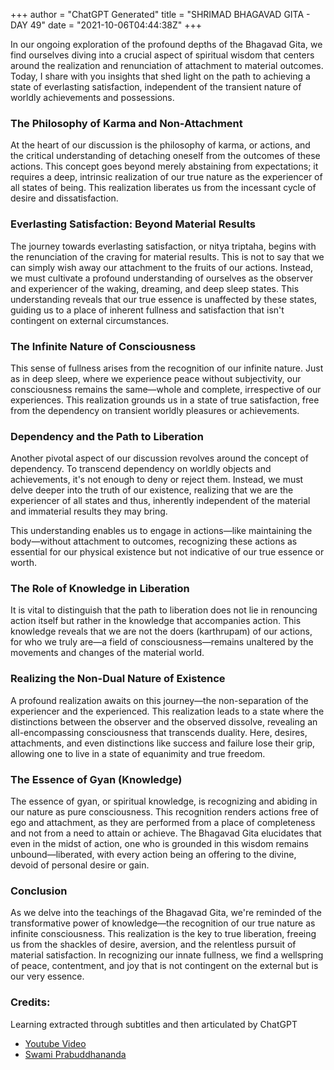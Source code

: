 +++
author = "ChatGPT Generated"
title = "SHRIMAD BHAGAVAD GITA - DAY 49"
date = "2021-10-06T04:44:38Z"
+++

In our ongoing exploration of the profound depths of the Bhagavad Gita, we find ourselves diving into a crucial aspect of spiritual wisdom that centers around the realization and renunciation of attachment to material outcomes. Today, I share with you insights that shed light on the path to achieving a state of everlasting satisfaction, independent of the transient nature of worldly achievements and possessions.

### The Philosophy of Karma and Non-Attachment

At the heart of our discussion is the philosophy of karma, or actions, and the critical understanding of detaching oneself from the outcomes of these actions. This concept goes beyond merely abstaining from expectations; it requires a deep, intrinsic realization of our true nature as the experiencer of all states of being. This realization liberates us from the incessant cycle of desire and dissatisfaction.

### Everlasting Satisfaction: Beyond Material Results

The journey towards everlasting satisfaction, or nitya triptaha, begins with the renunciation of the craving for material results. This is not to say that we can simply wish away our attachment to the fruits of our actions. Instead, we must cultivate a profound understanding of ourselves as the observer and experiencer of the waking, dreaming, and deep sleep states. This understanding reveals that our true essence is unaffected by these states, guiding us to a place of inherent fullness and satisfaction that isn't contingent on external circumstances.

### The Infinite Nature of Consciousness

This sense of fullness arises from the recognition of our infinite nature. Just as in deep sleep, where we experience peace without subjectivity, our consciousness remains the same—whole and complete, irrespective of our experiences. This realization grounds us in a state of true satisfaction, free from the dependency on transient worldly pleasures or achievements.

### Dependency and the Path to Liberation

Another pivotal aspect of our discussion revolves around the concept of dependency. To transcend dependency on worldly objects and achievements, it's not enough to deny or reject them. Instead, we must delve deeper into the truth of our existence, realizing that we are the experiencer of all states and thus, inherently independent of the material and immaterial results they may bring. 

This understanding enables us to engage in actions—like maintaining the body—without attachment to outcomes, recognizing these actions as essential for our physical existence but not indicative of our true essence or worth.

### The Role of Knowledge in Liberation

It is vital to distinguish that the path to liberation does not lie in renouncing action itself but rather in the knowledge that accompanies action. This knowledge reveals that we are not the doers (karthrupam) of our actions, for who we truly are—a field of consciousness—remains unaltered by the movements and changes of the material world. 

### Realizing the Non-Dual Nature of Existence

A profound realization awaits on this journey—the non-separation of the experiencer and the experienced. This realization leads to a state where the distinctions between the observer and the observed dissolve, revealing an all-encompassing consciousness that transcends duality. Here, desires, attachments, and even distinctions like success and failure lose their grip, allowing one to live in a state of equanimity and true freedom.

### The Essence of Gyan (Knowledge)

The essence of gyan, or spiritual knowledge, is recognizing and abiding in our nature as pure consciousness. This recognition renders actions free of ego and attachment, as they are performed from a place of completeness and not from a need to attain or achieve. The Bhagavad Gita elucidates that even in the midst of action, one who is grounded in this wisdom remains unbound—liberated, with every action being an offering to the divine, devoid of personal desire or gain.

### Conclusion

As we delve into the teachings of the Bhagavad Gita, we're reminded of the transformative power of knowledge—the recognition of our true nature as infinite consciousness. This realization is the key to true liberation, freeing us from the shackles of desire, aversion, and the relentless pursuit of material satisfaction. In recognizing our innate fullness, we find a wellspring of peace, contentment, and joy that is not contingent on the external but is our very essence.

### Credits:

Learning extracted through subtitles and then articulated by ChatGPT

* [Youtube Video](https://www.youtube.com/watch?v=hl-9ug-vrOM)
* [Swami Prabuddhananda](https://www.youtube.com/@upanishadswithswamiprabudd4019/streams)